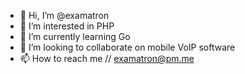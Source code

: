 - 👋 Hi, I’m @examatron
- 👀 I’m interested in PHP
- 🌱 I’m currently learning Go
- 💞️ I’m looking to collaborate on mobile VoIP software
- 📫 How to reach me // examatron@pm.me
